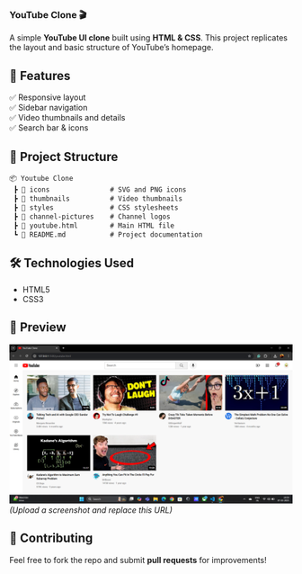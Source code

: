
### **YouTube Clone 🎬**  

A simple **YouTube UI clone** built using **HTML & CSS**. This project replicates the layout and basic structure of YouTube’s homepage.  


## **🚀 Features**  
✅ Responsive layout  
✅ Sidebar navigation  
✅ Video thumbnails and details  
✅ Search bar & icons  


## **📂 Project Structure**  
```
📦 Youtube Clone
 ┣ 📂 icons               # SVG and PNG icons  
 ┣ 📂 thumbnails          # Video thumbnails  
 ┣ 📂 styles              # CSS stylesheets  
 ┣ 📂 channel-pictures    # Channel logos  
 ┣ 📜 youtube.html        # Main HTML file  
 ┗ 📜 README.md           # Project documentation  
```

## **🛠️ Technologies Used**  
- HTML5  
- CSS3  


## **📸 Preview**  
![YouTube Clone Preview](https://github.com/Aakashdoraisamy/Youtube-Clone/blob/main/Screenshot.png) *(Upload a screenshot and replace this URL)*  


## **📩 Contributing**  
Feel free to fork the repo and submit **pull requests** for improvements!  
